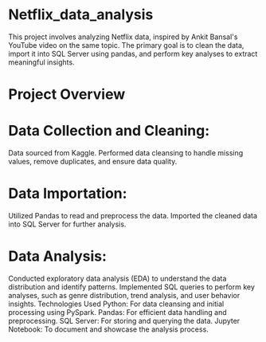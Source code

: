 # Netflix_data_analysis
This project involves analyzing Netflix data, inspired by Ankit Bansal's YouTube video on the same topic. The primary goal is to clean the data, import it into SQL Server using pandas, and perform key analyses to extract meaningful insights. 

# Project Overview
# Data Collection and Cleaning:

Data sourced from Kaggle.
Performed data cleansing to handle missing values, remove duplicates, and ensure data quality.

# Data Importation:

Utilized Pandas to read and preprocess the data.
Imported the cleaned data into SQL Server for further analysis.

# Data Analysis:

Conducted exploratory data analysis (EDA) to understand the data distribution and identify patterns.
Implemented SQL queries to perform key analyses, such as genre distribution, trend analysis, and user behavior insights.
Technologies Used
Python: For data cleansing and initial processing using PySpark.
Pandas: For efficient data handling and preprocessing.
SQL Server: For storing and querying the data.
Jupyter Notebook: To document and showcase the analysis process.
